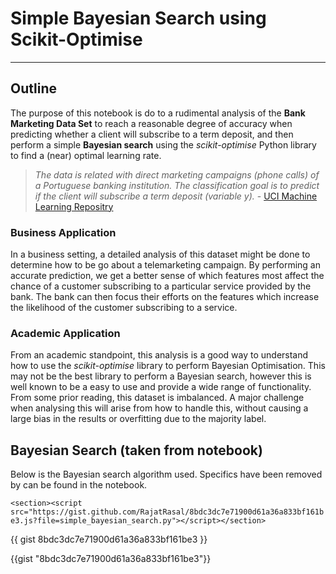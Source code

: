 # Simple Bayesian Search using Scikit-Optimise
---
## Outline
The purpose of this notebook is do to a rudimental analysis of the **Bank Marketing Data Set** to reach a reasonable degree of accuracy when predicting whether a client will subscribe to a term deposit, and then perform a simple **Bayesian search** using the *scikit-optimise* Python library to find a (near) optimal learning rate. 

>  *The data is related with direct marketing campaigns (phone calls) of a Portuguese banking institution. The classification goal is to predict if the client will subscribe a term deposit (variable y).* - [UCI Machine Learning Repositry](https://archive.ics.uci.edu/ml/datasets/bank+marketing)


### Business Application
In a business setting, a detailed analysis of this dataset might be done to determine how to be go about a telemarketing campaign. By performing an accurate prediction, we get a better sense of which features most affect the chance of a customer subscribing to a particular service provided by the bank. The bank can then focus their efforts on the features which increase the likelihood of the customer subscribing to a service. 

### Academic Application
From an academic standpoint, this analysis is a good way to understand how to use the *scikit-optimise* library to perform Bayesian Optimisation. This may not be the best library to perform a Bayesian search, however this is well known to be a easy to use and provide a wide range of functionality. From some prior reading, this dataset is imbalanced. A major challenge when analysing this will arise from how to handle this, without causing a large bias in the results or overfitting due to the majority label.

## Bayesian Search (taken from notebook)
Below is the Bayesian search algorithm used. Specifics have been removed by can be found in the notebook.

`<section><script src="https://gist.github.com/RajatRasal/8bdc3dc7e71900d61a36a833bf161be3.js?file=simple_bayesian_search.py"></script></section>`

<script src="https://gist.github.com/RajatRasal/8bdc3dc7e71900d61a36a833bf161be3.js?file=simple_bayesian_search.py"></script>
  
<script src="https://gist.github.com/RajatRasal/8bdc3dc7e71900d61a36a833bf161be3.js"></script>

{{ gist 8bdc3dc7e71900d61a36a833bf161be3 }}

{{gist "8bdc3dc7e71900d61a36a833bf161be3"}}
